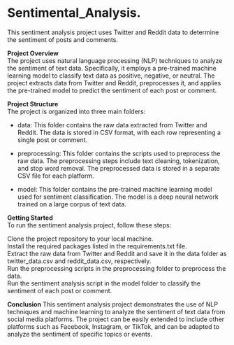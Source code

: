 # Sentimental_Analysis.
This sentiment analysis project uses Twitter and Reddit data to determine the sentiment of posts and comments.<br>

**Project Overview**<br>
The project uses natural language processing (NLP) techniques to analyze the sentiment of text data. Specifically, it employs a pre-trained machine learning model to classify text data as positive, negative, or neutral. The project extracts data from Twitter and Reddit, preprocesses it, and applies the pre-trained model to predict the sentiment of each post or comment.<br>

**Project Structure**<br>
The project is organized into three main folders:

+ data: This folder contains the raw data extracted from Twitter and Reddit. The data is stored in CSV format, with each row representing a single post or comment.<br>

+ preprocessing: This folder contains the scripts used to preprocess the raw data. The preprocessing steps include text cleaning, tokenization, and stop word removal. The preprocessed data is stored in a separate CSV file for each platform.<br>

+ model: This folder contains the pre-trained machine learning model used for sentiment classification. The model is a deep neural network trained on a large corpus of text data.<br>

**Getting Started**<br>
To run the sentiment analysis project, follow these steps:

Clone the project repository to your local machine.<br>
Install the required packages listed in the requirements.txt file.<br>
Extract the raw data from Twitter and Reddit and save it in the data folder as twitter_data.csv and reddit_data.csv, respectively.<br>
Run the preprocessing scripts in the preprocessing folder to preprocess the data.<br>
Run the sentiment analysis script in the model folder to classify the sentiment of each post or comment.<br>

**Conclusion**
This sentiment analysis project demonstrates the use of NLP techniques and machine learning to analyze the sentiment of text data from social media platforms. The project can be easily extended to include other platforms such as Facebook, Instagram, or TikTok, and can be adapted to analyze the sentiment of specific topics or events.<br>
